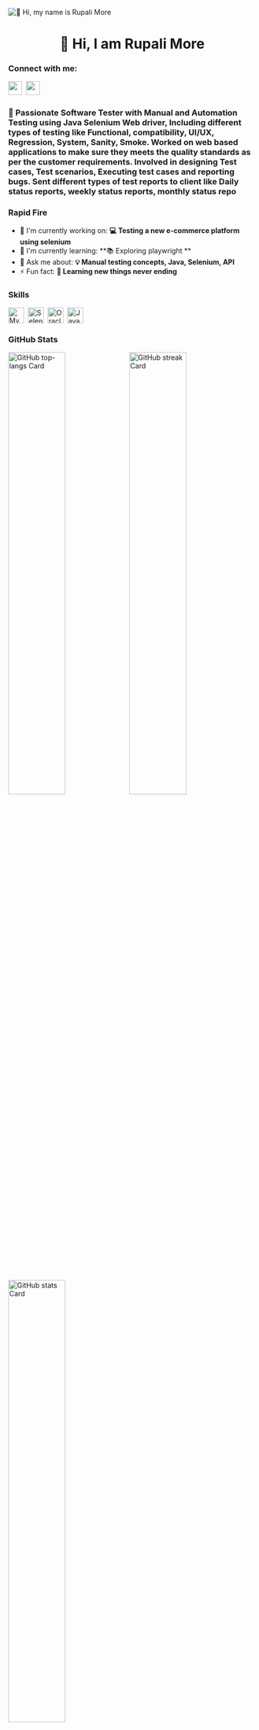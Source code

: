 
![👋 Hi, my name is Rupali More](https://scrimba.com/articles/content/images/size/w2000/2022/08/Coding-or-Programming_-What-Is-the-Difference_-main-1.png)

<div id="toc">
  <ul align="center" style="list-style: none">
    <summary>
      <h1>
        👋 Hi, I am Rupali More
      </h1>
    </summary>
  </ul>
</div>

**<h3 align="left">Connect with me:</h3>** 
<p align="left"><a href="https://github.com/RupaSMore" target="_blank"><img src="https://img.shields.io/badge/GitHub-100000?logo=github&logoColor=white" height="28" style="margin-right: 4px"></a> <a href="https://www.linkedin.com/in/rupali-m-551373102/" target="_blank"><img src="https://img.shields.io/badge/LinkedIn-0077B5?logo=linkedin&logoColor=white" height="28" style="margin-right: 4px"></a></p>

 **<h3 align="left">🚀 Passionate Software Tester with Manual and Automation Testing using Java Selenium Web driver, Including different types of testing like Functional, compatibility, UI/UX, Regression, System, Sanity, Smoke. Worked on web based applications to make sure they meets the quality standards as per the customer requirements. Involved in designing Test cases, Test scenarios, Executing test cases and reporting bugs. Sent different types of test reports to client like Daily status reports, weekly status reports, monthly status repo</h3>**

**<h3 align="left">Rapid Fire</h3>**

- 💼 I'm currently working on: **💻 Testing a new e-commerce platform using selenium**
- 🌱 I'm currently learning: **📚 Exploring playwright **
- 💬 Ask me about: **💡 Manual testing concepts, Java, Selenium, API**
- ⚡ Fun fact: **🎢 Learning new things never ending**

 **<h3 align="left">Skills</h3>**

<div style="display: flex; flex-wrap: wrap; gap: 4px; justify-content: left;"><img src="https://img.shields.io/badge/MySQL-4479A1?logo=mysql&logoColor=white" height="32" alt="MySQL" style="margin-right: 4px"> <img src="https://img.shields.io/badge/Selenium-43B02A?logo=selenium&logoColor=white" height="32" alt="Selenium" style="margin-right: 4px"> <img src="https://img.shields.io/badge/Oracle-F80000?logo=oracle&logoColor=white" height="32" alt="Oracle" style="margin-right: 4px"> <img src="https://img.shields.io/badge/Java-007396?logo=java&logoColor=white" height="32" alt="Java" style="margin-right: 4px"></div>

 **<h3 align="left">GitHub Stats</h3>**

<p align="left">
  <img width="48%" src="https://github-readme-stats.vercel.app/api/top-langs?username=RupaSMore&theme=react&hide_title=false&layout=compact&langs_count=6&hide_progress=false&card_width=400" alt="GitHub top-langs Card" />
  <img width="48%" src="https://streak-stats.demolab.com/?user=RupaSMore&theme=default&hide_border=false&border_radius=4.5&date_format=M+j%5B%2C+Y%5D&mode=daily&disable_animations=false&hide_total_contributions=false&hide_current_streak=false&hide_longest_streak=false&exclude_days=&locale=en&card_height=200" alt="GitHub streak Card" />
</p>

<p align="left">
  <img width="48%" src="https://github-readme-stats.vercel.app/api?username=RupaSMore&theme=default&cache_seconds=1800&border_radius=4&hide_title=false&hide_rank=false&show_icons=true&include_all_commits=true&line_height=25" alt="GitHub stats Card" />
</p>
